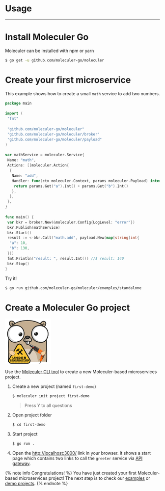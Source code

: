 # Usage

---

# Install Moleculer Go

Moleculer can be installed with npm or yarn

```bash
$ go get -u github.com/moleculer-go/moleculer
```

# Create your first microservice

This example shows how to create a small `math` service to add two numbers.

```go
package main

import (
 "fmt"

 "github.com/moleculer-go/moleculer"
 "github.com/moleculer-go/moleculer/broker"
 "github.com/moleculer-go/moleculer/payload"
)

var mathService = moleculer.Service{
 Name: "math",
 Actions: []moleculer.Action{
  {
   Name: "add",
   Handler: func(ctx moleculer.Context, params moleculer.Payload) interface{} {
    return params.Get("a").Int() + params.Get("b").Int()
   },
  },
 },
}

func main() {
 var bkr = broker.New(&moleculer.Config{LogLevel: "error"})
 bkr.Publish(mathService)
 bkr.Start()
 result := <-bkr.Call("math.add", payload.New(map[string]int{
  "a": 10,
  "b": 130,
 }))
 fmt.Println("result: ", result.Int()) //$ result: 140
 bkr.Stop()
}
```

Try it!

```bash
$ go run github.com/moleculer-go/moleculer/examples/standalone
```

# Create a Moleculer Go project

<img src="assets/under_construction.png" width=150/>

Use the [Moleculer CLI tool](moleculer-cli.html) to create a new Moleculer-based microservices project.

1. Create a new project (named `first-demo`)

    ```bash
    $ moleculer init project first-demo
    ```

    > Press Y to all questions

2. Open project folder

    ```bash
    $ cd first-demo
    ```

3. Start project
    ```bash
    $ go run .
    ```
4. Open the [http://localhost:3000/](http://localhost:3000/) link in your browser. It shows a start page which contains two links to call the `greeter` service via [API gateway](https://github.com/moleculer-go/moleculer-web).

{% note info Congratulations! %}
You have just created your first Moleculer-based microservices project! The next step is to check our [examples](examples.html) or [demo projects](https://github.com/moleculer-go/moleculer-examples).
{% endnote %}
